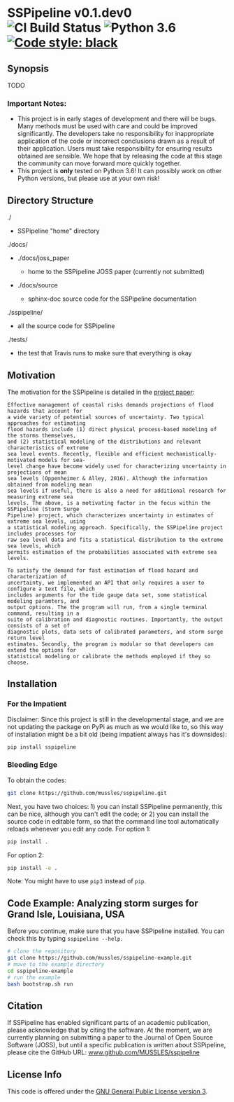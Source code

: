 # SSPipeline v0.1.dev0 <img alt="CI Build Status" src="https://img.shields.io/travis/MUSSLES/sspipeline/master.svg?style=flat-square&label=CI"> ![Python 3.6](https://img.shields.io/badge/python-3.6-blue.svg?style=flat-square) [![Code style: black](https://img.shields.io/badge/code%20style-black-000000.svg?style=flat-square)](https://github.com/ambv/black)

## Synopsis

TODO

### Important Notes:

- This project is in early stages of development and there will be bugs. Many methods must be used with care and could be improved significantly. The developers take no responsibility for inappropriate application of the code or incorrect conclusions drawn as a result of their application. Users must take responsibility for ensuring results obtained are sensible. We hope that by releasing the code at this stage the community can move forward more quickly together.
- This project is **only** tested on Python 3.6! It can possibly work on other Python versions, but please use at your own risk!

## Directory Structure

./

- SSPipeline "home" directory

./docs/

- ./docs/joss_paper

    - home to the SSPipeline JOSS paper (currently not submitted)

- ./docs/source

    - sphinx-doc source code for the SSPipeline documentation

./sspipeline/

- all the source code for SSPipeline

./tests/

- the test that Travis runs to make sure that everything is okay

## Motivation

The motivation for the SSPipeline is detailed in the [project paper](https://github.com/MUSSLES/sspipeline/blob/master/docs/joss_paper/paper.pdf):

    Effective management of coastal risks demands projections of flood hazards that account for
    a wide variety of potential sources of uncertainty. Two typical approaches for estimating
    flood hazards include (1) direct physical process-based modeling of the storms themselves,
    and (2) statistical modeling of the distributions and relevant characteristics of extreme
    sea level events. Recently, flexible and efficient mechanistically-motivated models for sea-
    level change have become widely used for characterizing uncertainty in projections of mean
    sea levels (Oppenheimer & Alley, 2016). Although the information obtained from modeling mean
    sea levels if useful, there is also a need for additional research for measuring extreme sea
    levels. The above, is a motivating factor in the focus within the SSPipeline (Storm Surge
    Pipeline) project, which characterizes uncertainty in estimates of extreme sea levels, using
    a statistical modeling approach. Specifically, the SSPipeline project includes processes for
    raw sea level data and fits a statistical distribution to the extreme sea levels, which
    permits estimation of the probabilities associated with extreme sea levels.

    To satisfy the demand for fast estimation of flood hazard and characterization of
    uncertainty, we implemented an API that only requires a user to configure a text file, which
    includes arguments for the tide gauge data set, some statistical modeling paramters, and
    output options. The the program will run, from a single terminal command, resulting in a
    suite of calibration and diagnostic routines. Importantly, the output consists of a set of
    diagnostic plots, data sets of calibrated parameters, and storm surge return level
    estimates. Secondly, the program is modular so that developers can extend the options for
    statistical modeling or calibrate the methods employed if they so choose.

## Installation

### For the Impatient

Disclaimer: Since this project is still in the developmental stage, and we are not updating the package on PyPi as much as we would like to, so this way of installation might be a bit old (being impatient always has it's downsides):

```sh
pip install sspipeline
```

### Bleeding Edge

To obtain the codes:

```sh
git clone https://github.com/mussles/sspipeline.git
```

Next, you have two choices: 1) you can install SSPipeline permanently, this can be nice, although you can't edit the code; or 2) you can install the source code in editable form, so that the command line tool automatically reloads whenever you edit any code. For option 1:

```sh
pip install .
```

For option 2:

```sh
pip install -e .
```

Note: You might have to use `pip3` instead of `pip`.

## Code Example: Analyzing storm surges for Grand Isle, Louisiana, USA

Before you continue, make sure that you have SSPipeline installed. You can check this by typing `sspipeline --help`.

```sh
# clone the repository
git clone https://github.com/mussles/sspipeline-example.git
# move to the example directory
cd sspipeline-example
# run the example
bash bootstrap.sh run
```

## Citation

If SSPipeline has enabled significant parts of an academic publication, please acknowledge that by citing the software. At the moment, we are currently planning on submitting a paper to the Journal of Open Source Software (JOSS), but until a specific publication is written about SSPipeline, please cite the GitHub URL: www.github.com/MUSSLES/sspipeline

## License Info

This code is offered under the [GNU General Public License version 3](LICENSE).

